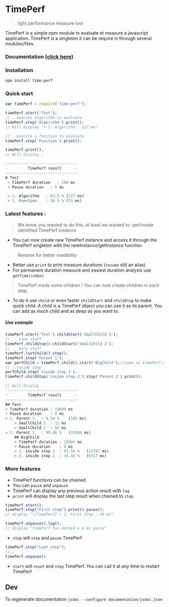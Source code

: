 # TimePerf
> light performance measure tool

TimePerf is a simple npm module to evaluate et measure a javascript application. TimePerf is a singleton it can be require in through several modules/files.

### Documentation [(click here)](http://springeo.github.io/TimePerf/TimePerf.html)

### Installation
```bash
npm install time-perf
```
### Quick start
```js
var timePerf = require('time-perf');

timePerf.start('Test');
// ..execute algorithm to evaluate
timePerf.step('Algorithm').print();
// Will display "> 1. Algorithm : 127 ms"

// ..execute a function to evaluate
timePerf.stop('Function').print();

timePerf.print();
// Will display :

--------------------------------
-         TimePerf result      -
--------------------------------
# Test
 + TimePerf duration   : 200 ms
 + Pause duration   : 0 ms

 > 1. Algorithm   : 63.5 % (127 ms)
 > 2. Function    : 36.5 % (73 ms)
```
### Latest features :
> We know you wanted to do this, at least we wanted to: get/create identified TimePerf instance
+ You can now create new TimePerf instance and access it through the TimePerf singleton with the newInstance/getInstance function

> Rename for better readibility
+ Better use ```print``` to print measure durations (```resume``` still an alias)
+ For permanent duration measure and easiest duration analysis use ```getTime(index)```

> TimePerf made some children ! You can now create children in each step.

+ To do it use ```child``` or even faster ```childStart``` and ```childStop``` to make quick child.
A child is a TimePerf object you can use it as its parent.
You can add as much child and as deep as you want to.  


##### Use example
```js
timePerf.start('Test').childStart('SmallChild 1');
// .. some stuff
timePerf.childStop().childStart('SmallChild 2');
// .. more stuff
timePerf.lastChild().stop();
timePerf.step('Parent 1');
var perfChild = timePerf.child().start('BigChild');//same as timePerf.childStart('BigChild')
// ..inside step
perfChild.step('inside step 1');
timePerf.childStop('inside step 2').stop('Parent 2').print();

// Will display
--------------------------------
-         TimePerf result      -
--------------------------------
## Test
+ TimePerf duration : 19609 ms
+ Pause duration    : 0 ms
> 1. Parent 1	: 0.54 %	(105 ms)
	> SmallChild 1	: 12 ms
	> SmallChild 2	: 92 ms
> 2. Parent 2	: 99.46 %	(19504 ms)
	## BigChild
	+ TimePerf duration : 19504 ms
	+ Pause duration    : 0 ms
	> 1. inside step 1	: 65.56 %	(12787 ms)
	> 2. inside step 2	: 34.44 %	(6717 ms)
```
### More features
+ TimePerf functions can be chained
+ You can ```pause``` and ```unpause```
+ TimePerf can display any previous action result with ```log```
+ ```print``` will display the last step result when chained to ```step```

```js
timePerf.start();
timePerf.step("First step").print().pause();
// display "\[TimePerf] > 1. First Step : 20 ms"

timePerf.unpause().log();
// display "TimePerf has marked a 4 ms pause"
```

+ ```stop``` will ```step``` and ```pause``` TimePerf

```js
timePerf.stop("Last step");
//..
timePerf.unpause()
```

+ ```start``` will ```reset``` and ```step``` TimePerf. You can call it at any time to restart TimePerf

## Dev
To regenerate documentation
```jsdoc --configure documentation/jsdoc.json```
